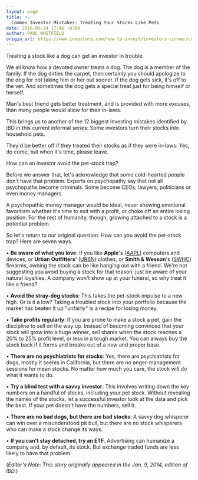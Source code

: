 ```yaml
---
layout: page
title: >-
  Common Investor Mistakes: Treating Your Stocks Like Pets
date: 2016-05-24 17:46 -0700
author: PAUL WHITFIELD
origin_url: https://www.investors.com/how-to-invest/investors-corner/common-investor-mistakes-treating-your-stocks-like-pets/
---
```


Treating a stock like a dog can get an investor in trouble.

We all know how a devoted owner treats a dog. The dog is a member of the family. If the dog dirties the carpet, then certainly you should apologize to the dog for not taking him or her out sooner. If the dog gets sick, it's off to the vet. And sometimes the dog gets a special treat just for being himself or herself.

Man's best friend gets better treatment, and is provided with more excuses, than many people would allow for their in-laws.

This brings us to another of the 12 biggest investing mistakes identified by IBD in this current informal series: Some investors turn their stocks into household pets.

They'd be better off if they treated their stocks as if they were in-laws: Yes, do come, but when it's time, please leave.

How can an investor avoid the pet-stock trap?

Before we answer that, let's acknowledge that some cold-hearted people don't have that problem. Experts on psychopathy say that not all psychopaths become criminals. Some become CEOs, lawyers, politicians or even money managers.

A psychopathic money manager would be ideal, never showing emotional favoritism whether it's time to exit with a profit, or choke off an entire losing position. For the rest of humanity, though, growing attached to a stock is a potential problem.

So let's return to our original question: How can you avoid the pet-stock trap? Here are seven ways.

• **Be aware of what you love**: If you like **Apple**'s ([AAPL](https://research.investors.com/quote.aspx?symbol=AAPL)) computers and devices, or **Urban Outfitters**' ([URBN](https://research.investors.com/quote.aspx?symbol=URBN)) clothes, or **Smith & Wesson**'s ([SWHC](https://research.investors.com/quote.aspx?symbol=SWHC)) firearms, owning the stock can be like hanging out with a friend. We're not suggesting you avoid buying a stock for that reason, just be aware of your natural loyalties. A company won't show up at your funeral, so why treat it like a friend?

• **Avoid the stray-dog stocks**: This takes the pet-stock impulse to a new high. Or is it a low? Taking a troubled stock into your portfolio because the market has beaten it up "unfairly" is a recipe for losing money.

• **Take profits regularly**: If you are prone to make a stock a pet, gain the discipline to sell on the way up. Instead of becoming convinced that your stock will grow into a huge winner, sell shares when the stock reaches a 20% to 25% profit level, or less in a tough market. You can always buy the stock back if it forms and breaks out of a new and proper base.

• **There are no psychiatrists for stocks**: Yes, there are psychiatrists for dogs, mostly it seems in California, but there are no anger-management sessions for mean stocks. No matter how much you care, the stock will do what it wants to do.

• **Try a blind test with a savvy investor**: This involves writing down the key numbers on a handful of stocks, including your pet stock. Without revealing the names of the stocks, let a successful investor look at the data and pick the best. If your pet doesn't have the numbers, sell it.

• **There are no bad dogs, but there are bad stocks**: A savvy dog whisperer can win over a misunderstood pit bull, but there are no stock whisperers who can make a stock change its ways.

• **If you can't stay detached, try an ETF**. Advertising can humanize a company and, by default, its stock. But exchange traded funds are less likely to have that problem.

(_Editor's Note: This story originally appeared in the Jan. 9, 2014, edition of IBD._)
